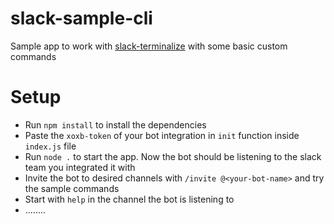 # slack-sample-cli

Sample app to work with [slack-terminalize](https://www.npmjs.com/package/slack-terminalize "slack terminalize at npm") with some basic custom commands

# Setup

- Run `npm install` to install the dependencies
- Paste the `xoxb-token` of your bot integration in `init` function inside `index.js` file
- Run `node .` to start the app. Now the bot should be listening to the slack team you integrated it with
- Invite the bot to desired channels with `/invite @<your-bot-name>` and try the sample commands
- Start with `help` in the channel the bot is listening to
- ........